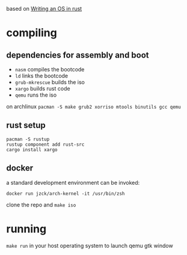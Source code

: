 based on [Writing an OS in rust](https://os.phil-opp.com/)

# compiling

## dependencies for assembly and boot

  - `nasm` compiles the bootcode
  - `ld` links the bootcode
  - `grub-mkrescue` builds the iso
  - `xargo` builds rust code
  - `qemu` runs the iso

on archlinux `pacman -S make grub2 xorriso mtools binutils gcc qemu`

## rust setup

```
pacman -S rustup
rustup component add rust-src
cargo install xargo
```

## docker
a standard development environment can be invoked:

```
docker run jzck/arch-kernel -it /usr/bin/zsh
```

clone the repo and `make iso`

# running

`make run` in your host operating system to launch qemu gtk window
